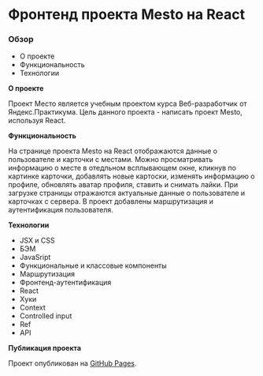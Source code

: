 # Фронтенд проекта Mesto на React

### Обзор

- О проекте
- Функциональность
- Технологии

**О проекте**

Проект Место является учебным проектом курса Веб-разработчик от Яндекс.Практикума. Цель данного проекта - написать проект Mesto, используя React.

**Функциональность**

На странице проекта Mesto на React отображаются данные о пользователе и карточки с местами. Можно просматривать информацию о месте в отедльном всплывающем окне, кликнув по картинке карточки, добавлять новые картоски, изменять информацию о профиле, обновлять аватар профиля, ставить и снимать лайки. При загрузке страницы отражаются актуальные данные о пользователе и карточках с сервера. В проект добавлены маршрутизация и аутентификация пользователя.

**Технологии**

- JSX и CSS
- БЭМ
- JavaSript
- Функциональные и классовые компоненты
- Маршрутизация
- Фронтенд-аутентификация
- React
- Хуки
- Context
- Сontrolled input
- Ref
- API

**Публикация проекта**

Проект опубликован на [GitHub Pages](https://mmsnegova.github.io/react-mesto-auth/).
